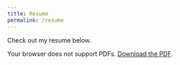 ```yaml
---
title: Resume
permalink: /resume
---
```

Check out my resume below.

<object data="assets/resume_current.pdf" width="1000" height="1000" type='application/pdf'/>
<p>Your browser does not support PDFs. <a href="/assets/resume_current.pdf">Download the PDF</a>.</p>
